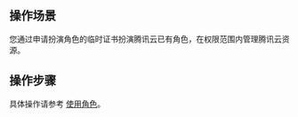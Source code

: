## 操作场景
您通过申请扮演角色的临时证书扮演腾讯云已有角色，在权限范围内管理腾讯云资源。
## 操作步骤
具体操作请参考 [使用角色](https://cloud.tencent.com/document/product/598/19419)。
